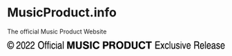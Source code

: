 # MusicProduct.info
The official Music Product Website

[![2022 Music Product Exclusive Release](https://raw.githubusercontent.com/fonkley/musicproductinfo/main/official2.svg)](https://musicproduct.info/)
